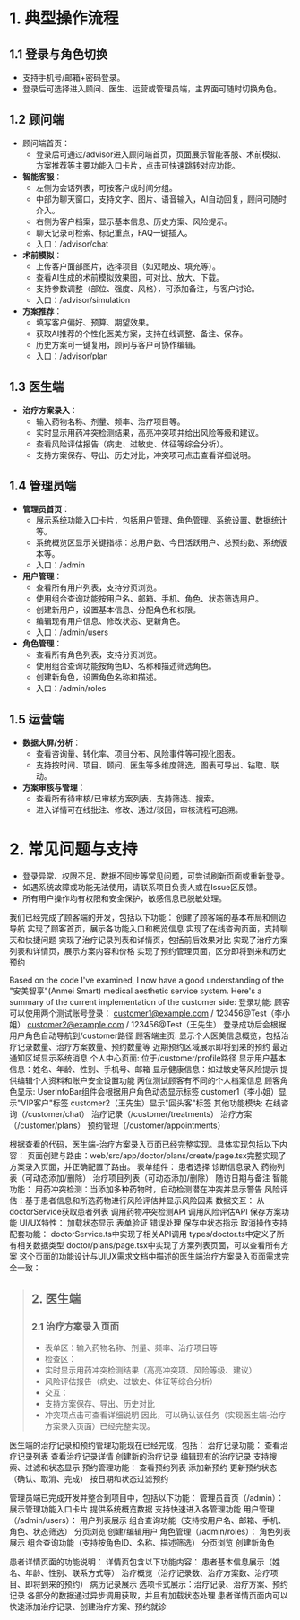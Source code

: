 # 1. 典型操作流程

## 1.1 登录与角色切换
- 支持手机号/邮箱+密码登录。
- 登录后可选择进入顾问、医生、运营或管理员端，主界面可随时切换角色。

## 1.2 顾问端
- 顾问端首页：
  - 登录后可通过/advisor进入顾问端首页，页面展示智能客服、术前模拟、方案推荐等主要功能入口卡片，点击可快速跳转对应功能。
- **智能客服**：
  - 左侧为会话列表，可按客户或时间分组。
  - 中部为聊天窗口，支持文字、图片、语音输入，AI自动回复，顾问可随时介入。
  - 右侧为客户档案，显示基本信息、历史方案、风险提示。
  - 聊天记录可检索、标记重点，FAQ一键插入。
  - 入口：/advisor/chat
- **术前模拟**：
  - 上传客户面部图片，选择项目（如双眼皮、填充等）。
  - 查看AI生成的术前模拟效果图，可对比、放大、下载。
  - 支持参数调整（部位、强度、风格），可添加备注，与客户讨论。
  - 入口：/advisor/simulation
- **方案推荐**：
  - 填写客户偏好、预算、期望效果。
  - 获取AI推荐的个性化医美方案，支持在线调整、备注、保存。
  - 历史方案可一键复用，顾问与客户可协作编辑。
  - 入口：/advisor/plan

## 1.3 医生端
- **治疗方案录入**：
  - 输入药物名称、剂量、频率、治疗项目等。
  - 实时显示用药冲突检测结果，高亮冲突项并给出风险等级和建议。
  - 查看风险评估报告（病史、过敏史、体征等综合分析）。
  - 支持方案保存、导出、历史对比，冲突项可点击查看详细说明。

## 1.4 管理员端
- **管理员首页**：
  - 展示系统功能入口卡片，包括用户管理、角色管理、系统设置、数据统计等。
  - 系统概览区显示关键指标：总用户数、今日活跃用户、总预约数、系统版本等。
  - 入口：/admin
- **用户管理**：
  - 查看所有用户列表，支持分页浏览。
  - 使用组合查询功能按用户名、邮箱、手机、角色、状态筛选用户。
  - 创建新用户，设置基本信息、分配角色和权限。
  - 编辑现有用户信息、修改状态、更新角色。
  - 入口：/admin/users
- **角色管理**：
  - 查看所有角色列表，支持分页浏览。
  - 使用组合查询功能按角色ID、名称和描述筛选角色。
  - 创建新角色，设置角色名称和描述。
  - 入口：/admin/roles

## 1.5 运营端
- **数据大屏/分析**：
  - 查看咨询量、转化率、项目分布、风险事件等可视化图表。
  - 支持按时间、项目、顾问、医生等多维度筛选，图表可导出、钻取、联动。
- **方案审核与管理**：
  - 查看所有待审核/已审核方案列表，支持筛选、搜索。
  - 进入详情可在线批注、修改、通过/驳回，审核流程可追溯。

# 2. 常见问题与支持

- 登录异常、权限不足、数据不同步等常见问题，可尝试刷新页面或重新登录。
- 如遇系统故障或功能无法使用，请联系项目负责人或在Issue区反馈。
- 所有用户操作均有权限和安全保护，敏感信息已脱敏处理。 

我们已经完成了顾客端的开发，包括以下功能：
创建了顾客端的基本布局和侧边导航
实现了顾客首页，展示各功能入口和概览信息
实现了在线咨询页面，支持聊天和快捷问题
实现了治疗记录列表和详情页，包括前后效果对比
实现了治疗方案列表和详情页，展示方案内容和价格
实现了预约管理页面，区分即将到来和历史预约

Based on the code I've examined, I now have a good understanding of the "安美智享"(Anmei Smart) medical aesthetic service system. Here's a summary of the current implementation of the customer side:
登录功能:
顾客可以使用两个测试账号登录：
customer1@example.com / 123456@Test（李小姐）
customer2@example.com / 123456@Test（王先生）
登录成功后会根据用户角色自动导航到/customer路径
顾客端主页:
显示个人医美信息概览，包括治疗记录数量、治疗方案数量、预约数量等
近期预约区域展示即将到来的预约
最近通知区域显示系统消息
个人中心页面:
位于/customer/profile路径
显示用户基本信息：姓名、年龄、性别、手机号、邮箱
显示健康信息：如过敏史等风险提示
提供编辑个人资料和账户安全设置功能
两位测试顾客有不同的个人档案信息
顾客角色显示:
UserInfoBar组件会根据用户角色动态显示标签
customer1（李小姐）显示"VIP客户"标签
customer2（王先生）显示"回头客"标签
其他功能模块:
在线咨询（/customer/chat）
治疗记录（/customer/treatments）
治疗方案（/customer/plans）
预约管理（/customer/appointments）

根据查看的代码，医生端-治疗方案录入页面已经完整实现。具体实现包括以下内容：
页面创建与路由：web/src/app/doctor/plans/create/page.tsx完整实现了方案录入页面，并正确配置了路由。
表单组件：
患者选择
诊断信息录入
药物列表（可动态添加/删除）
治疗项目列表（可动态添加/删除）
随访日期与备注
智能功能：
用药冲突检测：当添加多种药物时，自动检测潜在冲突并显示警告
风险评估：基于患者信息和所选药物进行风险评估并显示风险因素
数据交互：
从doctorService获取患者列表
调用药物冲突检测API
调用风险评估API
保存方案功能
UI/UX特性：
加载状态显示
表单验证
错误处理
保存中状态指示
取消操作支持
配套功能：
doctorService.ts中实现了相关API调用
types/doctor.ts中定义了所有相关数据类型
doctor/plans/page.tsx中实现了方案列表页面，可以查看所有方案
这个页面的功能设计与UIUX需求文档中描述的医生端治疗方案录入页面需求完全一致：
> ## 2. 医生端
> ### 2.1 治疗方案录入页面
> - 表单区：输入药物名称、剂量、频率、治疗项目等
> - 检查区：
> - 实时显示用药冲突检测结果（高亮冲突项、风险等级、建议）
> - 风险评估报告（病史、过敏史、体征等综合分析）
> - 交互：
> - 支持方案保存、导出、历史对比
> - 冲突项点击可查看详细说明
因此，可以确认该任务（实现医生端-治疗方案录入页面）已经完整实现。

医生端的治疗记录和预约管理功能现在已经完成，包括：
治疗记录功能：
查看治疗记录列表
查看治疗记录详情
创建新的治疗记录
编辑现有的治疗记录
支持搜索、过滤和状态显示
预约管理功能：
查看预约列表
添加新预约
更新预约状态（确认、取消、完成）
按日期和状态过滤预约

管理员端已完成开发并整合到项目中，包括以下功能：
管理员首页（/admin）：
展示管理功能入口卡片
提供系统概览数据
支持快速进入各管理功能
用户管理（/admin/users）：
用户列表展示
组合查询功能（支持按用户名、邮箱、手机、角色、状态筛选）
分页浏览
创建/编辑用户
角色管理（/admin/roles）：
角色列表展示
组合查询功能（支持按角色ID、名称、描述筛选）
分页浏览
创建新角色

患者详情页面的功能说明：
详情页包含以下功能内容：
患者基本信息展示（姓名、年龄、性别、联系方式等）
治疗概览（治疗记录数、治疗方案数、治疗项目、即将到来的预约）
病历记录展示
选项卡式展示：治疗记录、治疗方案、预约记录
各部分的数据通过异步调用获取，并且有加载状态处理
患者详情页面内可以快速添加治疗记录、创建治疗方案、预约就诊